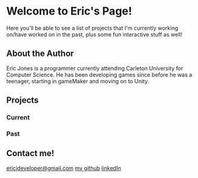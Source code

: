 # Welcome to Eric's Page!

Here you'll be able to see a list of projects that I'm currently working on/have worked on in the past, plus some fun interactive stuff
as well!

## About the Author
Eric Jones is a programmer currently attending Carleton University for Computer Science. He has been developing games since before he was a teenager, starting in gameMaker and moving on to Unity.

## Projects
### Current

### Past

## Contact me!
ericjdeveloper@gmail.com
[my github](https://www.github.com/ericjdeveloper)
[linkedIn](https://www.linkedin.com/in/eric-jones-7a98a3195)
